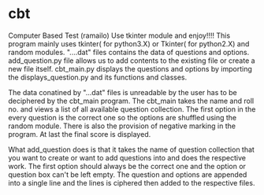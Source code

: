 # cbt
Computer Based Test (ramailo)
Use tkinter module and enjoy!!!!
This program mainly uses tkinter( for python3.X) or Tkinter( for python2.X) and random modules. "....dat" files contains the data of questions and options. add_question.py file allows  us to add contents to the existing file or create a  new file itself. cbt_main.py displays the questions and options by importing the displays_question.py and its functions and classes.

The data conatined by "...dat" files is unreadable by the user has to be deciphered by the cbt_main program. The cbt_main takes the name and roll no. and views a list of all available question collection. The first option in the every question is the correct one so the options are shuffled using the random module. There is also the provision of negative marking in the program. At last the final score is displayed.

What add_question does is that it takes the name of question collection that you want to create or want to add questions into and does the respective work. The first option should always be the correct one and the option or question box can't be left empty. The question and options are appended into a single line and the lines is ciphered then added to the respective files.
